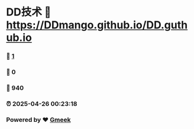 # DD技术 :link: https://DDmango.github.io/DD.guthub.io 
### :page_facing_up: [1](https://DDmango.github.io/DD.guthub.io/tag.html) 
### :speech_balloon: 0 
### :hibiscus: 940 
### :alarm_clock: 2025-04-26 00:23:18 
### Powered by :heart: [Gmeek](https://github.com/Meekdai/Gmeek)
